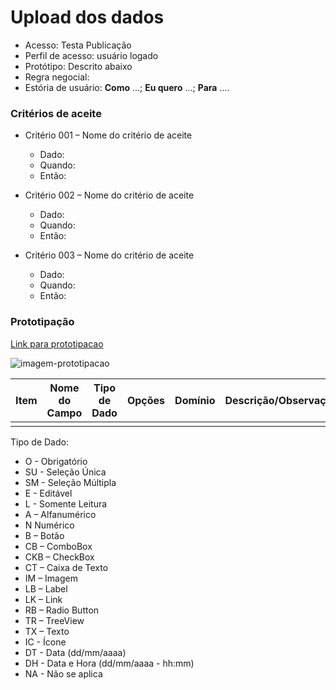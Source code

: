 # Upload dos dados

- Acesso: Testa Publicação
- Perfil de acesso: usuário logado
- Protótipo: Descrito abaixo
- Regra negocial:
- Estória de usuário: **Como** ...; **Eu quero** ...; **Para** ....

### Critérios de aceite

- Critério 001 – Nome do critério de aceite
	- Dado:
	- Quando:
	- Então:

- Critério 002 – Nome do critério de aceite
	- Dado:
	- Quando:
	- Então:

- Critério 003 – Nome do critério de aceite
	- Dado:
	- Quando:
	- Então:

### Prototipação

[Link para prototipacao]()

![imagem-prototipacao]()

| Item | Nome do Campo | Tipo de Dado | Opções | Domínio | Descrição/Observações |
|------|---------------|--------------|--------|---------|-----------------------|
|      |               |              |        |         |                       |

Tipo de Dado:

- O - Obrigatório
- SU - Seleção Única
- SM - Seleção Múltipla
- E - Editável
- L - Somente Leitura
- A – Alfanumérico
- N Numérico
- B – Botão
- CB – ComboBox
- CKB – CheckBox
- CT – Caixa de Texto
- IM – Imagem
- LB – Label
- LK – Link
- RB – Radio Button
- TR – TreeView
- TX – Texto
- IC - Ícone
- DT - Data (dd/mm/aaaa)
- DH - Data e Hora (dd/mm/aaaa - hh:mm)
- NA - Não se aplica